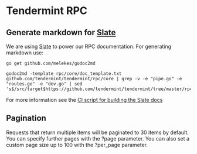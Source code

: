 # Tendermint RPC

## Generate markdown for [Slate](https://github.com/tendermint/slate)

We are using [Slate](https://github.com/tendermint/slate) to power our RPC
documentation. For generating markdown use:

```shell
go get github.com/melekes/godoc2md

godoc2md -template rpc/core/doc_template.txt github.com/tendermint/tendermint/rpc/core | grep -v -e "pipe.go" -e "routes.go" -e "dev.go" | sed 's$/src/target$https://github.com/tendermint/tendermint/tree/master/rpc/core$'
```

For more information see the [CI script for building the Slate docs](/scripts/slate.sh)

## Pagination

Requests that return multiple items will be paginated to 30 items by default.
You can specify further pages with the ?page parameter. You can also set a
custom page size up to 100 with the ?per_page parameter.
